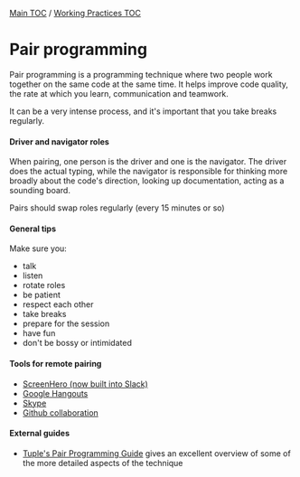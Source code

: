 [Main TOC](../README.md) / [Working Practices TOC](./working-practices-TOC.md)

# Pair programming

Pair programming is a programming technique where two people work together on the same code at the same time. It helps improve code quality, the rate at which you learn, communication and teamwork.

It can be a very intense process, and it's important that you take breaks regularly. 

#### Driver and navigator roles

When pairing, one person is the driver and one is the navigator. The driver does the actual typing, while the navigator is responsible for thinking more broadly about the code's direction, looking up documentation, acting as a sounding board.

Pairs should swap roles regularly (every 15 minutes or so)

#### General tips

Make sure you:

- talk
- listen
- rotate roles
- be patient
- respect each other
- take breaks
- prepare for the session
- have fun
- don't be bossy or intimidated

#### Tools for remote pairing

- [ScreenHero (now built into Slack)](https://slack.com/intl/en-gb/video-conferencing?eu_nc=1)
- [Google Hangouts](https://hangouts.google.com/)
- [Skype](https://www.skype.com/en/)
- [Github collaboration](../github/github-collaboration.md)

#### External guides

- [Tuple's Pair Programming Guide](https://tuple.app/pair-programming-guide) gives an excellent overview of some of the more detailed aspects of the technique